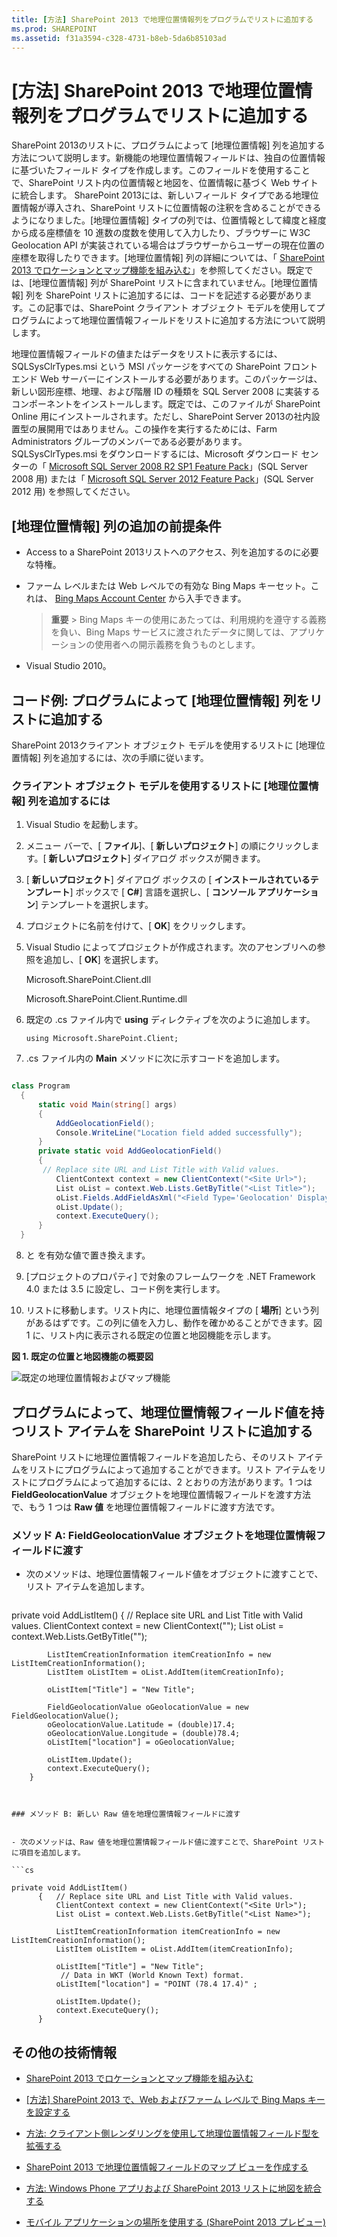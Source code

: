 ```yaml
---
title: [方法] SharePoint 2013 で地理位置情報列をプログラムでリストに追加する
ms.prod: SHAREPOINT
ms.assetid: f31a3594-c328-4731-b8eb-5da6b85103ad
---
```



# [方法] SharePoint 2013 で地理位置情報列をプログラムでリストに追加する
SharePoint 2013のリストに、プログラムによって [地理位置情報] 列を追加する方法について説明します。新機能の地理位置情報フィールドは、独自の位置情報に基づいたフィールド タイプを作成します。このフィールドを使用することで、SharePoint リスト内の位置情報と地図を、位置情報に基づく Web サイトに統合します。
SharePoint 2013には、新しいフィールド タイプである地理位置情報が導入され、SharePoint リストに位置情報の注釈を含めることができるようになりました。[地理位置情報] タイプの列では、位置情報として緯度と経度から成る座標値を 10 進数の度数を使用して入力したり、ブラウザーに W3C Geolocation API が実装されている場合はブラウザーからユーザーの現在位置の座標を取得したりできます。[地理位置情報] 列の詳細については、「 [SharePoint 2013 でロケーションとマップ機能を組み込む](integrating-location-and-map-functionality-in-sharepoint-2013.md)」を参照してください。既定では、[地理位置情報] 列が SharePoint リストに含まれていません。[地理位置情報] 列を SharePoint リストに追加するには、コードを記述する必要があります。この記事では、SharePoint クライアント オブジェクト モデルを使用してプログラムによって地理位置情報フィールドをリストに追加する方法について説明します。
  
    
    

地理位置情報フィールドの値またはデータをリストに表示するには、SQLSysClrTypes.msi という MSI パッケージをすべての SharePoint フロントエンド Web サーバーにインストールする必要があります。このパッケージは、新しい図形座標、地理、および階層 ID の種類を SQL Server 2008 に実装するコンポーネントをインストールします。既定では、このファイルが SharePoint Online 用にインストールされます。ただし、SharePoint Server 2013の社内設置型の展開用ではありません。この操作を実行するためには、Farm Administrators グループのメンバーである必要があります。SQLSysClrTypes.msi をダウンロードするには、Microsoft ダウンロード センターの「 [Microsoft SQL Server 2008 R2 SP1 Feature Pack](http://www.microsoft.com/ja-jp/download/details.aspx?id=26728)」(SQL Server 2008 用) または「 [Microsoft SQL Server 2012 Feature Pack](http://www.microsoft.com/ja-jp/download/details.aspx?id=29065)」(SQL Server 2012 用) を参照してください。
## [地理位置情報] 列の追加の前提条件
<a name="SP15addgeo_prereq"> </a>


  
    
    

- Access to a SharePoint 2013リストへのアクセス、列を追加するのに必要な特権。
    
  
- ファーム レベルまたは Web レベルでの有効な Bing Maps キーセット。これは、 [Bing Maps Account Center](https://www.bingmapsportal.com/) から入手できます。
    
    > **重要**
      > Bing Maps キーの使用にあたっては、利用規約を遵守する義務を負い、Bing Maps サービスに渡されたデータに関しては、アプリケーションの使用者への開示義務を負うものとします。 
- Visual Studio 2010。
    
  

## コード例: プログラムによって [地理位置情報] 列をリストに追加する
<a name="SP15addgeo_addcolumn"> </a>

SharePoint 2013クライアント オブジェクト モデルを使用するリストに [地理位置情報] 列を追加するには、次の手順に従います。
  
    
    

### クライアント オブジェクト モデルを使用するリストに [地理位置情報] 列を追加するには


1. Visual Studio を起動します。
    
  
2. メニュー バーで、[ **ファイル**]、[ **新しいプロジェクト**] の順にクリックします。[ **新しいプロジェクト**] ダイアログ ボックスが開きます。
    
  
3. [ **新しいプロジェクト**] ダイアログ ボックスの [ **インストールされているテンプレート**] ボックスで [ **C#**] 言語を選択し、[ **コンソール アプリケーション**] テンプレートを選択します。
    
  
4. プロジェクトに名前を付けて、[ **OK**] をクリックします。
    
  
5. Visual Studio によってプロジェクトが作成されます。次のアセンブリへの参照を追加し、[ **OK**] を選択します。
    
    Microsoft.SharePoint.Client.dll
    
    Microsoft.SharePoint.Client.Runtime.dll
    
  
6. 既定の .cs ファイル内で **using** ディレクティブを次のように追加します。
    
     `using Microsoft.SharePoint.Client;`
    
  
7. .cs ファイル内の **Main** メソッドに次に示すコードを追加します。
    
  ```cs
  
class Program
    {
        static void Main(string[] args)
        {
            AddGeolocationField();
            Console.WriteLine("Location field added successfully");
        }
        private static void AddGeolocationField()
        { 
         // Replace site URL and List Title with Valid values.
            ClientContext context = new ClientContext("<Site Url>"); 
            List oList = context.Web.Lists.GetByTitle("<List Title>");
            oList.Fields.AddFieldAsXml("<Field Type='Geolocation' DisplayName='Location'/>",true, AddFieldOptions.AddToAllContentTypes);                                        
            oList.Update();
            context.ExecuteQuery();
        } 
    }
  ```

8. <Site Url> と <List Title> を有効な値で置き換えます。
    
  
9.  [プロジェクトのプロパティ] で対象のフレームワークを .NET Framework 4.0 または 3.5 に設定し、コード例を実行します。
    
  
10. リストに移動します。リスト内に、地理位置情報タイプの [ **場所**] という列があるはずです。この列に値を入力し、動作を確かめることができます。図 1 に、リスト内に表示される既定の位置と地図機能を示します。
    
   **図 1. 既定の位置と地図機能の概要図**

  

![既定の地理位置情報およびマップ機能](images/SP15Con_HowToAddGeolocationColumnUpdated_Fig1.png)
  

  

  

## プログラムによって、地理位置情報フィールド値を持つリスト アイテムを SharePoint リストに追加する
<a name="SP15addgeo_addlistitem"> </a>

SharePoint リストに地理位置情報フィールドを追加したら、そのリスト アイテムをリストにプログラムによって追加することができます。リスト アイテムをリストにプログラムによって追加するには、2 とおりの方法があります。1 つは **FieldGeolocationValue** オブジェクトを地理位置情報フィールドを渡す方法で、もう 1 つは **Raw 値** を地理位置情報フィールドに渡す方法です。
  
    
    

### メソッド A: FieldGeolocationValue オブジェクトを地理位置情報フィールドに渡す


- 次のメソッドは、地理位置情報フィールド値をオブジェクトに渡すことで、リスト アイテムを追加します。
    
  ```cs
  
private void AddListItem()
        {   // Replace site URL and List Title with Valid values.
            ClientContext context = new ClientContext("<Site Url>");
            List oList = context.Web.Lists.GetByTitle("<List Name>");

            ListItemCreationInformation itemCreationInfo = new ListItemCreationInformation();
            ListItem oListItem = oList.AddItem(itemCreationInfo);

            oListItem["Title"] = "New Title";

            FieldGeolocationValue oGeolocationValue = new FieldGeolocationValue();
            oGeolocationValue.Latitude = (double)17.4;
            oGeolocationValue.Longitude = (double)78.4;
            oListItem["location"] = oGeolocationValue;

            oListItem.Update();
            context.ExecuteQuery();
        }

  ```


### メソッド B: 新しい Raw 値を地理位置情報フィールドに渡す


- 次のメソッドは、Raw 値を地理位置情報フィールド値に渡すことで、SharePoint リストに項目を追加します。
    
  ```cs
  
private void AddListItem()
        {   // Replace site URL and List Title with Valid values.
            ClientContext context = new ClientContext("<Site Url>");
            List oList = context.Web.Lists.GetByTitle("<List Name>");

            ListItemCreationInformation itemCreationInfo = new ListItemCreationInformation();
            ListItem oListItem = oList.AddItem(itemCreationInfo);

            oListItem["Title"] = "New Title";
             // Data in WKT (World Known Text) format.
            oListItem["location"] = "POINT (78.4 17.4)" ; 

            oListItem.Update();
            context.ExecuteQuery();
        }

  ```


## その他の技術情報
<a name="SP15addgeo_addlresources"> </a>


-  [SharePoint 2013 でロケーションとマップ機能を組み込む](integrating-location-and-map-functionality-in-sharepoint-2013.md)
    
  
-  [[方法] SharePoint 2013 で、Web およびファーム レベルで Bing Maps キーを設定する](how-to-set-the-bing-maps-key-at-the-web-and-farm-level-in-sharepoint-2013.md)
    
  
-  [方法: クライアント側レンダリングを使用して地理位置情報フィールド型を拡張する](how-to-extend-the-geolocation-field-type-using-client-side-rendering.md)
    
  
-  [SharePoint 2013 で地理位置情報フィールドのマップ ビューを作成する](create-a-map-view-for-the-geolocation-field-in-sharepoint-2013.md)
    
  
-  [方法: Windows Phone アプリおよび SharePoint 2013 リストに地図を統合する](how-to-integrate-maps-with-windows-phone-apps-and-sharepoint-2013-lists.md)
    
  
-  [モバイル アプリケーションの場所を使用する (SharePoint 2013 プレビュー)](http://technet.microsoft.com/ja-jp/library/fp161355%28office.15%29.aspx)
    
  

